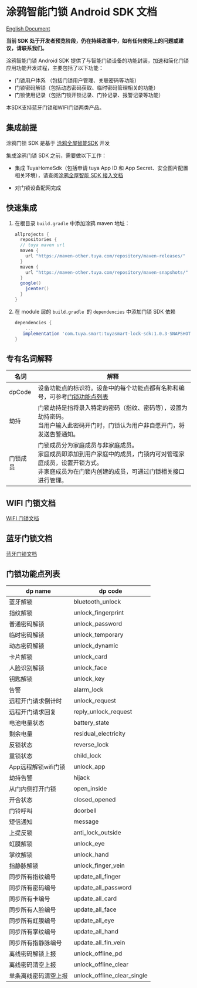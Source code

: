 # 涂鸦智能门锁 Android SDK 文档

[English Document](README_en.md)

**当前 SDK 处于开发者预览阶段，仍在持续改善中，如有任何使用上的问题或建议，请联系我们。**

涂鸦智能门锁 Android SDK 提供了与智能门锁设备的功能封装，加速和简化门锁应用功能开发过程，主要包括了以下功能：

* 门锁用户体系 （包括门锁用户管理、关联密码等功能）
* 门锁密码解锁（包括动态密码获取、临时密码管理相关的功能）
* 门锁使用记录（包括门锁开锁记录、门铃记录、报警记录等功能）

本SDK支持蓝牙门锁和WIFI门锁两类产品。

## 集成前提

涂鸦门锁 SDK 是基于 [涂鸦全屋智能SDK](https://tuyainc.github.io/tuyasmart_home_android_sdk_doc/zh-hans/) 开发

集成涂鸦门锁 SDK 之前，需要做以下工作：

* 集成 TuyaHomeSdk（包括申请 tuya App ID 和 App Secret、安全图片配置相关环境），请查阅[涂鸦全屋智能  SDK 接入文档](https://tuyainc.github.io/tuyasmart_home_android_sdk_doc/zh-hans/resource/Preparation.html)

* 对门锁设备配网完成
  

## 快速集成

1. 在根目录 `build.gradle` 中添加涂鸦 maven 地址：

    ```groovy
    allprojects {
      repositories {
      // tuya maven url
      maven {
        url "https://maven-other.tuya.com/repository/maven-releases/"
      }  
      maven {
        url "https://maven-other.tuya.com/repository/maven-snapshots/"
      }
      google()
        jcenter()
      }
    }
    ```

2. 在 module 层的 `build.gradle `的 `dependencies` 中添加门锁 SDK 依赖

    ```groovy
    dependencies {
        ...
       implementation 'com.tuya.smart:tuyasmart-lock-sdk:1.0.3-SNAPSHOT'
    }
    ```

## 专有名词解释

|名词|解释|
|---|---|
|dpCode|设备功能点的标识符。设备中的每个功能点都有名称和编号，可参考[门锁功能点列表](#门锁功能点列表)|
|劫持|门锁劫持是指将录入特定的密码（指纹、密码等），设置为劫持密码。<br>当用户输入此密码开门时，门锁认为用户非自愿开门，将发送告警通知。|
|门锁成员|门锁成员分为家庭成员与非家庭成员。<br>家庭成员即添加到用户家庭中的成员，门锁内可对管理家庭成员，设置开锁方式。<br>非家庭成员为在门锁内创建的成员，可通过门锁相关接口进行管理。|

## WIFI 门锁文档

[WIFI 门锁文档](zh-hans/resource/WiFiLockDoc.md)

## 蓝牙门锁文档

[蓝牙门锁文档](zh-hans/resource/BLELockDoc.md)

## 门锁功能点列表

| dp name              | dp code                        |
| -------------------- | ------------------------------ |
|蓝牙解锁|bluetooth_unlock|
| 指纹解锁             | unlock\_fingerprint            |
| 普通密码解锁         | unlock\_password               |
| 临时密码解锁         | unlock\_temporary              |
| 动态密码解锁         | unlock\_dynamic                |
| 卡片解锁             | unlock\_card                   |
| 人脸识别解锁         | unlock\_face                   |
| 钥匙解锁             | unlock\_key                    |
| 告警                 | alarm\_lock                    |
| 远程开门请求倒计时   | unlock\_request                |
| 远程开门请求回复     | reply\_unlock\_request         |
| 电池电量状态         | battery\_state                 |
| 剩余电量             | residual\_electricity          |
| 反锁状态             | reverse\_lock                  |
| 童锁状态             | child\_lock                    |
| App远程解锁wifi门锁  | unlock\_app                    |
| 劫持告警             | hijack                         |
| 从门内侧打开门锁     | open\_inside                   |
| 开合状态             | closed\_opened                 |
| 门铃呼叫             | doorbell                       |
| 短信通知             | message                        |
| 上提反锁             | anti\_lock\_outside            |
| 虹膜解锁             | unlock\_eye                    |
| 掌纹解锁             | unlock\_hand                   |
| 指静脉解锁           | unlock\_finger\_vein           |
| 同步所有指纹编号     | update\_all\_finger            |
| 同步所有密码编号     | update\_all\_password          |
| 同步所有卡编号       | update\_all\_card              |
| 同步所有人脸编号     | update\_all\_face              |
| 同步所有虹膜编号     | update\_all\_eye               |
| 同步所有掌纹编号     | update\_all\_hand              |
| 同步所有指静脉编号   | update\_all\_fin\_vein         |
| 离线密码解锁上报     | unlock\_offline\_pd            |
| 离线密码清空上报     | unlock\_offline\_clear         |
| 单条离线密码清空上报 | unlock\_offline\_clear\_single |
